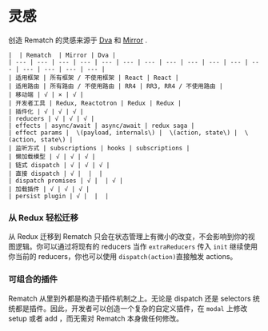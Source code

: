 # 灵感

创造 Rematch 的灵感来源于 [Dva](https://github.com/dvajs/dva/) 和 [Mirror](https://github.com/mirrorjs/mirror) .

```
|  | Rematch  | Mirror | Dva |
| --- | --- | --- | --- | --- | --- | --- | --- | --- | --- | --- | --- | --- | --- | --- | --- |
| 适用框架 | 所有框架 / 不使用框架 | React | React |
| 适用路由 | 所有路由 / 不使用路由 | RR4 | RR3, RR4 / 不使用路由 |
| 移动端 | √ | × | √ |
| 开发者工具 | Redux, Reactotron | Redux | Redux |
| 插件化 | √ | √ | √ |
| reducers | √ | √ | √ |
| effects | async/await | async/await | redux saga |
| effect params |  \(payload, internals\) |  \(action, state\) |  \(action, state\) |
| 监听方式 | subscriptions | hooks | subscriptions |
| 懒加载模型 | √ | √ | √ |
| 链式 dispatch | √ | √ | √ |
| 直接 dispatch | √ |  |  |
| dispatch promises | √ |  | √ |
| 加载插件 | √ | √ | √ |
| persist plugin | √ |  |  |
```

### 从 Redux 轻松迁移

从 Redux 迁移到 Rematch 只会在状态管理上有微小的改变，不会影响到你的视图逻辑。你可以通过将现有的 reducers 当作 `extraReducers` 传入 `init` 继续使用你当前的 reducers，你也可以使用 `dispatch(action)`直接触发 actions。

### 可组合的插件

Rematch 从里到外都是构造于插件机制之上。无论是 dispatch 还是 selectors 统统都是插件。因此，开发者可以创造一个复杂的自定义插件，在 `modal` 上修改 setup 或者 add ，而无需对 Rematch 本身做任何修改。

